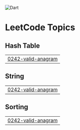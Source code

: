 ![Dart](https://img.shields.io/badge/dart-%230175C2.svg?style=for-the-badge&logo=dart&logoColor=white)

<!---LeetCode Topics Start-->
# LeetCode Topics
## Hash Table
|  |
| ------- |
| [0242-valid-anagram](https://github.com/mmiemmiedevelop/dart_coding_test/tree/master/0242-valid-anagram) |
## String
|  |
| ------- |
| [0242-valid-anagram](https://github.com/mmiemmiedevelop/dart_coding_test/tree/master/0242-valid-anagram) |
## Sorting
|  |
| ------- |
| [0242-valid-anagram](https://github.com/mmiemmiedevelop/dart_coding_test/tree/master/0242-valid-anagram) |
<!---LeetCode Topics End-->